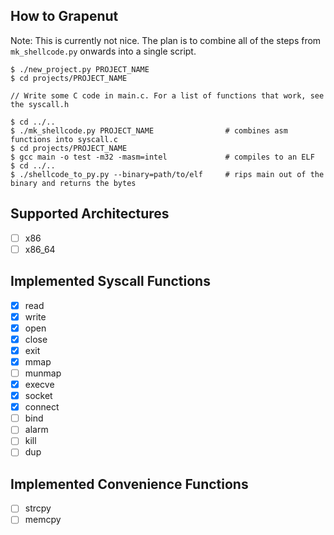 How to Grapenut
---------------

Note: This is currently not nice. The plan is to combine all of the steps from
`mk_shellcode.py` onwards into a single script.

```
$ ./new_project.py PROJECT_NAME
$ cd projects/PROJECT_NAME

// Write some C code in main.c. For a list of functions that work, see the syscall.h

$ cd ../..
$ ./mk_shellcode.py PROJECT_NAME                # combines asm functions into syscall.c
$ cd projects/PROJECT_NAME
$ gcc main -o test -m32 -masm=intel             # compiles to an ELF
$ cd ../..
$ ./shellcode_to_py.py --binary=path/to/elf     # rips main out of the binary and returns the bytes
```

Supported Architectures
-----------------------

- [ ] x86
- [ ] x86_64

Implemented Syscall Functions
-----------------------------

- [x] read
- [x] write
- [x] open
- [x] close
- [x] exit
- [x] mmap
- [ ] munmap
- [x] execve
- [x] socket
- [x] connect
- [ ] bind
- [ ] alarm
- [ ] kill
- [ ] dup

Implemented Convenience Functions
---------------------------------

- [ ] strcpy
- [ ] memcpy